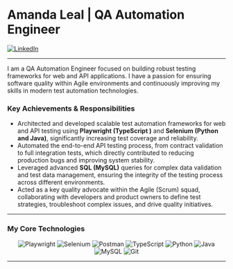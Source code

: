 # Amanda Leal | QA Automation Engineer

<a href="https://www.linkedin.com/in/amanda-l-75b327257" target="_blank"><img src="https://img.shields.io/badge/LinkedIn-0077B5?style=for-the-badge&logo=linkedin&logoColor=white" alt="LinkedIn"></a>

---

I am a QA Automation Engineer focused on building robust testing frameworks for web and API applications. I have a passion for ensuring software quality within Agile environments and continuously improving my skills in modern test automation technologies.

### Key Achievements & Responsibilities

- Architected and developed scalable test automation frameworks for web and API testing using **Playwright (TypeScript )** and **Selenium (Python and Java)**, significantly increasing test coverage and reliability.
- Automated the end-to-end API testing process, from contract validation to full integration tests, which directly contributed to reducing production bugs and improving system stability.
- Leveraged advanced **SQL (MySQL)** queries for complex data validation and test data management, ensuring the integrity of the testing process across different environments.
- Acted as a key quality advocate within the Agile (Scrum) squad, collaborating with developers and product owners to define test strategies, troubleshoot complex issues, and drive quality initiatives.

---

### My Core Technologies

<div align="center">
  <img src="https://img.shields.io/badge/Playwright-2EAD33?style=for-the-badge&logo=playwright&logoColor=white" alt="Playwright">
  <img src="https://img.shields.io/badge/Selenium-43B02A?style=for-the-badge&logo=selenium&logoColor=white" alt="Selenium">
  <img src="https://img.shields.io/badge/Postman-FF6C37?style=for-the-badge&logo=postman&logoColor=white" alt="Postman">
  <img src="https://img.shields.io/badge/TypeScript-3178C6?style=for-the-badge&logo=typescript&logoColor=white" alt="TypeScript">
  <img src="https://img.shields.io/badge/Python-3776AB?style=for-the-badge&logo=python&logoColor=white" alt="Python">
  <img src="https://img.shields.io/badge/Java-ED8B00?style=for-the-badge&logo=openjdk&logoColor=white" alt="Java">
  <img src="https://img.shields.io/badge/MySQL-4479A1?style=for-the-badge&logo=mysql&logoColor=white" alt="MySQL">
  <img src="https://img.shields.io/badge/Git-F05032?style=for-the-badge&logo=git&logoColor=white" alt="Git">
</div>

---
